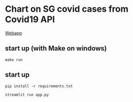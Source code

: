 # Chart on SG covid cases from Covid19 API 
[Webapp](https://wesleyongs-govtech-data-engineer-tech-challenge-tap--app-q0uqrr.streamlitapp.com/)

## start up (with Make on windows)

```
make run
```

## start up

```
pip install -r requirements.txt
```

```
streamlit run app.py
```


